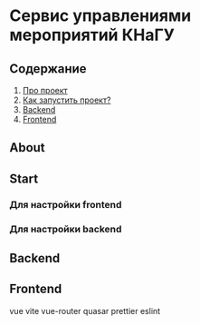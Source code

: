 # Сервис управлениями мероприятий КНаГУ


## Содержание 
1. [Про проект](#About)
2. [Как запустить проект?](#Start)
3. [Backend](#Backend)
4. [Frontend](#Frontend)


## About

## Start

### Для настройки frontend


### Для настройки backend


## Backend 


## Frontend

vue
vite
vue-router
quasar
prettier
eslint
